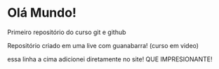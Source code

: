 # Olá Mundo!
 Primeiro repositório do curso git e github


 Repositório criado em uma live com guanabarra!  (curso em video)


essa linha a cima adicionei diretamente no site! QUE IMPRESIONANTE!
